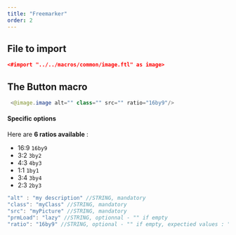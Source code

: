 ```yaml
---
title: "Freemarker"
order: 2
---
```


## File to import

```json
<#import "../../macros/common/image.ftl" as image>
```

## The Button macro

```java
 <@image.image alt="" class="" src="" ratio="16by9"/>
```

#### Specific options

Here are **6 ratios available** :

- 16:9 `16by9`
- 3:2 `3by2`
- 4:3 `4by3`
- 1:1 `1by1`
- 3:4 `3by4`
- 2:3 `2by3`

```java
"alt" : "my description" //STRING, mandatory
"class": "myClass" //STRING, mandatory
"src": "myPicture" //STRING, mandatory
"prmLoad": "lazy" //STRING, optionnal - "" if empty
"ratio": "16by9" //STRING, optional - "" if empty, expectied values : "16by9 3by2 4by3 1by1 3by4 2by3"
```
